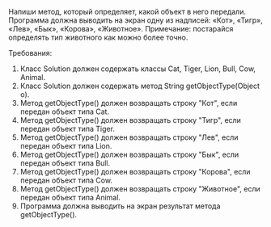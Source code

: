 
Напиши метод, который определяет, какой объект в него передали.
Программа должна выводить на экран одну из надписей:
&laquo;Кот&raquo;, &laquo;Тигр&raquo;, &laquo;Лев&raquo;, &laquo;Бык&raquo;, &laquo;Корова&raquo;, &laquo;Животное&raquo;.
Примечание: постарайся определять тип животного как можно более точно.


Требования:
1.	Класс Solution должен содержать классы Cat, Tiger, Lion, Bull, Cow, Animal.
2.	Класс Solution должен содержать метод String getObjectType(Object o).
3.	Метод getObjectType() должен возвращать строку &quot;Кот&quot;, если передан объект типа Cat.
4.	Метод getObjectType() должен возвращать строку &quot;Тигр&quot;, если передан объект типа Tiger.
5.	Метод getObjectType() должен возвращать строку &quot;Лев&quot;, если передан объект типа Lion.
6.	Метод getObjectType() должен возвращать строку &quot;Бык&quot;, если передан объект типа Bull.
7.	Метод getObjectType() должен возвращать строку &quot;Корова&quot;, если передан объект типа Cow.
8.	Метод getObjectType() должен возвращать строку &quot;Животное&quot;, если передан объект типа Animal.
9.	Программа должна выводить на экран результат метода getObjectType().


